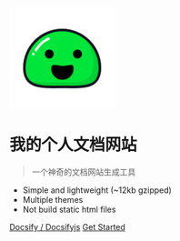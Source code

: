 ![logo](logo.png)
# 我的个人文档网站
> 一个神奇的文档网站生成工具
* Simple and lightweight (~12kb gzipped)
* Multiple themes
* Not build static html files

[Docsify / Docsifyjs](https://github.com/docsifyjs/docsify/)
[Get Started](README.md)
<!-- 背景色 -->
<!-- ![color](#DAF7A6)-->
